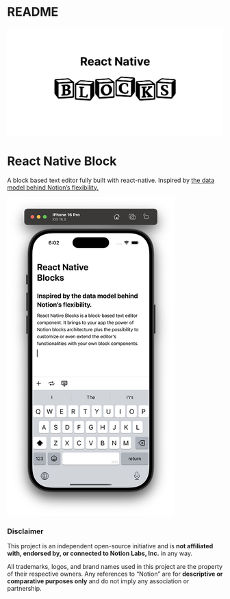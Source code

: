 # README

![Frame 14.png](./assets/readme-cover.png)

# React Native Block

A block based text editor fully built with react-native. Inspired by [the data model behind Notion’s flexibility.](https://www.notion.com/blog/data-model-behind-notion)

![Screenshot 2025-10-07 at 6.02.31 PM.png](./assets/screenshot.png)

### Disclaimer

This project is an independent open-source initiative and is **not affiliated with, endorsed by, or connected to Notion Labs, Inc.** in any way.

All trademarks, logos, and brand names used in this project are the property of their respective owners. Any references to “Notion” are for **descriptive or comparative purposes only** and do not imply any association or partnership.